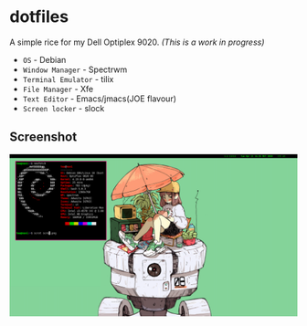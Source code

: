# dotfiles

A simple rice for my Dell Optiplex 9020. _(This is a work in progress)_

* `OS` - Debian
* `Window Manager` - Spectrwm
* `Terminal Emulator` - tilix
* `File Manager` - Xfe
* `Text Editor` - Emacs/jmacs(JOE flavour)
* `Screen locker` - slock

## Screenshot
![scrot](scrot.png)
